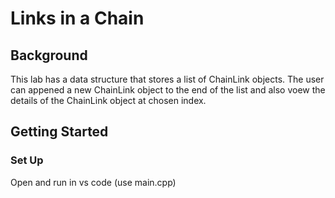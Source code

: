 # Links in a Chain

## Background
This lab has a data structure that stores a list of ChainLink objects. The user can appened a new ChainLink object to the end of the list and also voew the details of the ChainLink object at chosen index. 

## Getting Started

### Set Up
Open and run in vs code (use main.cpp)
